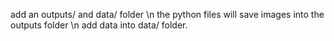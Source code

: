 add an outputs/ and data/ folder \n
the python files will save images into the outputs folder \n
add data into data/ folder.

